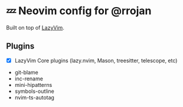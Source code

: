 # 💤 Neovim config for @rrojan

Built on top of [LazyVim](https://github.com/LazyVim/LazyVim).

## Plugins

- [x] LazyVim Core plugins (lazy.nvim, Mason, treesitter, telescope, etc)
- git-blame
- inc-rename
- mini-hipatterns
- symbols-outline
- nvim-ts-autotag
